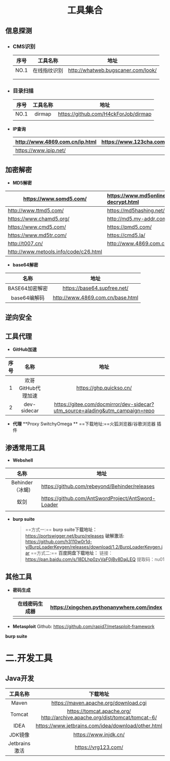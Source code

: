 <center><h1>工具集合</h1></center>



## 信息探测

- ### **CMS识别**

  | 序号 |   工具名称   |                地址                |
  | :--: | :----------: | :--------------------------------: |
  | NO.1 | 在线指纹识别 | http://whatweb.bugscaner.com/look/ |
  |      |              |                                    |
  |      |              |                                    |





- ### **目录扫描**

  | 序号 | 工具名称 |                 地址                 |
  | :--: | :------: | :----------------------------------: |
  | NO.1 |  dirmap  | https://github.com/H4ckForJob/dirmap |
  |      |          |                                      |




- **IP查询**

  | http://www.4869.com.cn/ip.html | https://www.123cha.com/ |
  | ------------------------------ | ----------------------- |
  | https://www.ipip.net/          |                         |

  















## 加密解密

- **MD5解密**

| https://www.somd5.com/                | https://www.md5online.org/md5-decrypt.html |
| ------------------------------------- | :----------------------------------------- |
| http://www.ttmd5.com/                 | https://md5hashing.net/hash/md5/           |
| https://www.chamd5.org/               | http://md5.my-addr.com/                    |
| https://www.cmd5.com/                 | https://pmd5.com/                          |
| https://www.md5tr.com/                | https://cmd5.la/                           |
| http://t007.cn/                       | http://www.4869.com.cn/md5.html            |
| http://www.metools.info/code/c26.html |                                            |





- **base64解密**

|      名称      |               地址               |
| :------------: | :------------------------------: |
| BASE64加密解密 |   https://base64.supfree.net/    |
|  base64编解码  | http://www.4869.com.cn/base.html |













## 逆向安全





## 工具代理

- **GitHub加速**

| 序号 |        名称        |                             地址                             |
| :--: | :----------------: | :----------------------------------------------------------: |
|  1   | 欢哥GitHub代理加速 |                   https://ghp.quickso.cn/                    |
|  2   |    dev-sidecar     | https://gitee.com/docmirror/dev-sidecar?utm_source=alading&utm_campaign=repo |



- **代理**
  **Proxy SwitchyOmega **			==下载地址:==火狐浏览器/谷歌浏览器 插件 





## 渗透常用工具

- **Webshell**

|      名称       | 地址                                               |
| :-------------: | -------------------------------------------------- |
| Behinder（冰蝎) | https://github.com/rebeyond/Behinder/releases      |
|      蚁剑       | https://github.com/AntSwordProject/AntSword-Loader |
|                 |                                                    |



- **burp suite**

  > ==方式一:== **burp suite下载地址：** https://portswigger.net/burp/releases
  > **破解激活:** https://github.com/h3110w0r1d-y/BurpLoaderKeygen/releases/download/1.2/BurpLoaderKeygen.jar
  > ==方式二:== **百度网盘下载地址：**  链接：https://pan.baidu.com/s/18DLhp0zyVaF0jBv8DajLEQ 
  > 								   			提取码：nu01



## 其他工具

- **密码生成**

  | 在线密码生成器 | https://xingchen.pythonanywhere.com/index |
  | -------------- | ----------------------------------------- |
  |                |                                           |



- **Metasploit**
  Github: https://github.com/rapid7/metasploit-framework





**burp suite**

> 

# 二.开发工具

## Java开发

|   工具名称    |                           下载地址                           |
| :-----------: | :----------------------------------------------------------: |
|     Maven     |            https://maven.apache.org/download.cgi             |
|    Tomcat     | https://tomcat.apache.org/<br />http://archive.apache.org/dist/tomcat/tomcat-6/ |
|     IDEA      |      https://www.jetbrains.com/idea/download/other.html      |
|    JDK镜像    |                    https://www.injdk.cn/                     |
| Jetbrains激活 |                     https://vrg123.com/                      |



















